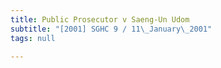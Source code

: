 ```yaml
---
title: Public Prosecutor v Saeng-Un Udom
subtitle: "[2001] SGHC 9 / 11\_January\_2001"
tags: null

---
```


